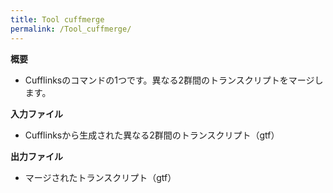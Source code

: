 ```yaml
---
title: Tool cuffmerge
permalink: /Tool_cuffmerge/
---
```


**概要**

-   Cufflinksのコマンドの1つです。異なる2群間のトランスクリプトをマージします。

**入力ファイル**

-   Cufflinksから生成された異なる2群間のトランスクリプト（gtf）

**出力ファイル**

-   マージされたトランスクリプト（gtf）
